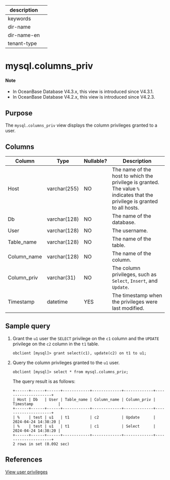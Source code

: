 | description ||
|---|---|
| keywords ||
| dir-name ||
| dir-name-en ||
| tenant-type ||

# mysql.columns_priv

<main id="notice" type='explain'>
 <h4>Note</h4>
 <ul><li>In OceanBase Database V4.3.x, this view is introduced since V4.3.1. </li><li>In OceanBase Database V4.2.x, this view is introduced since V4.2.3. </li></ul>
</main>

## Purpose

The `mysql.columns_priv` view displays the column privileges granted to a user. 

## Columns

| **Column** | **Type** | **Nullable?** | **Description** |
|------------|-------------|---------------------|----------------------------------------|
| Host | varchar(255) | NO | The name of the host to which the privilege is granted. The value `%` indicates that the privilege is granted to all hosts.  |
| Db | varchar(128) | NO | The name of the database. |
| User | varchar(128) | NO | The username. |
| Table_name | varchar(128) | NO | The name of the table. |
| Column_name | varchar(128) | NO | The name of the column. |
| Column_priv | varchar(31) | NO | The column privileges, such as `Select`, `Insert`, and `Update`.  |
| Timestamp | datetime | YES | The timestamp when the privileges were last modified.  |

## Sample query

1. Grant the `u1` user the `SELECT` privilege on the `c1` column and the `UPDATE` privilege on the `c2` column in the `t1` table. 

   ```shell
   obclient [mysql]> grant select(c1), update(c2) on t1 to u1;
   ```

2. Query the column privileges granted to the `u1` user. 

   ```shell
   obclient [mysql]> select * from mysql.columns_priv;
   ```

   The query result is as follows:

   ```shell
   +------+------+------+------------+-------------+-------------+---------------------+
   | Host | Db   | User | Table_name | Column_name | Column_priv | Timestamp           |
   +------+------+------+------------+-------------+-------------+---------------------+
   | %    | test | u1   | t1         | c2          | Update      | 2024-04-24 14:38:20 |
   | %    | test | u1   | t1         | c1          | Select      | 2024-04-24 14:38:20 |
   +------+------+------+------------+-------------+-------------+---------------------+
   2 rows in set (0.092 sec)
   ```

## References

[View user privileges](../../../../600.manage/500.security-and-permissions/300.access-control/200.user-and-permission/200.permission-of-mysql-mode/400.view-user-permissions-of-mysql-mode.md)
